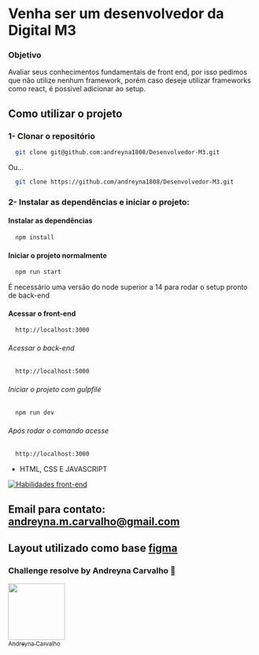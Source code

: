 # Venha ser um desenvolvedor da Digital M3

### Objetivo

Avaliar seus conhecimentos fundamentais de front end, por isso pedimos que não utilize nenhum framework, porém caso deseje utilizar frameworks como react, é possivel adicionar ao setup.

## Como utilizar o projeto

### 1- Clonar o repositório

```bash
  git clone git@github.com:andreyna1808/Desenvolvedor-M3.git
```
  
   Ou...
   
```bash
  git clone https://github.com/andreyna1808/Desenvolvedor-M3.git
```

### 2- Instalar as dependências e iniciar o projeto:

 #### Instalar as dependências
 
```bash
  npm install
```

 #### Iniciar o projeto normalmente
 
```bash
  npm run start
```

É necessário uma versão do node superior a 14 para rodar o setup pronto de back-end

 #### Acessar o front-end

```bash
  http://localhost:3000
```

 ###### Acessar o back-end

```bash
  http://localhost:5000
```

###### Iniciar o projeto com gulpfile
 
```bash
  npm run dev
```

 ###### Após rodar o comando acesse

```bash
  http://localhost:3000
```

- HTML, CSS E JAVASCRIPT

[![Habilidades front-end](https://skillicons.dev/icons?i=html,css,js)](https://skillicons.dev)
## Email para contato: andreyna.m.carvalho@gmail.com

## Layout utilizado como base [figma](https://www.figma.com/file/hPfcV6VClVfkHCtje9997Q/Desafio-m3?node-id=0%3A1)

### Challenge resolve by Andreyna Carvalho 🤗


[<img src="https://avatars.githubusercontent.com/u/87716793?v=4" width=115><br><sub>Andreyna Carvalho</sub>](https://github.com/andreyna1808)
  

